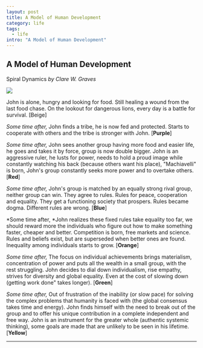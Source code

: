 ```yaml
---
layout: post
title: A Model of Human Development
category: life
tags:
  - life
intro: "A Model of Human Development"
---
```


## A Model of Human Development
Spiral Dynamics *by Clare W. Graves*

![](https://cdn-images-1.medium.com/max/1200/1*FTlZgLIPSh_iGhpWRL2c9w.jpeg)

John is alone, hungry and looking for food. Still healing a wound from the last food chase. On the lookout for dangerous lions, every day is a battle for survival. [Beige]

*Some time after,* John finds a tribe, he is now fed and protected. Starts to cooperate with others and the tribe is stronger with John. [**Purple**]

*Some time after,* John sees another group having more food and easier life, he goes and takes it by force, group is now double bigger. John is an aggressive ruler, he lusts for power, needs to hold a proud image while constantly watching his back (because others want his place), "Machiavelli" is born, John's group constantly seeks more power and to overtake others. [**Red**]

*Some time after,* John's group is matched by an equally strong rival group, neither group can win. They agree to rules. Rules for peace, cooperation and equality. They get a functioning society that prospers. Rules became dogma. Different rules are wrong.  [**Blue**]

*Some time after, *John realizes these fixed rules take equality too far, we should reward more the individuals who figure out how to make something faster, cheaper and better. Competition is born, free markets and science. Rules and beliefs exist, but are superseded when better ones are found. Inequality among individuals starts to grow.  [**Orange**]

*Some time after,* The focus on individual achievements brings materialism, concentration of power and puts all the wealth in a small group, with the rest struggling. John decides to dial down individualism, rise empathy, strives for diversity and global equality. Even at the cost of slowing down (getting work done" takes longer).  [**Green**]

*Some time after,* Out of frustration of the inability (or slow pace) for solving the complex problems that humanity is faced with (the global consensus takes time and energy). John finds himself with the need to break out of the group and to offer his unique contribution in a complete independent and free way. John is an instrument for the greater whole (authentic systemic thinking), some goals are made that are unlikely to be seen in his lifetime. [**Yellow**]
****